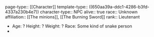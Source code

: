 page-type:: [[Character]]
template-type:: ((650aa39a-ddc1-4286-b3fd-4337a230b4e7))
character-type:: NPC
alive:: true
race:: Unknown
affiliation:: [[The minions]], [[The Burning Sword]]
rank:: Lieutenant

- Age: ?
  Height: ?
  Weight: ?
  Race: Some kind of snake person
-
